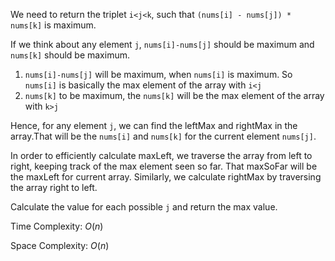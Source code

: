 We need to return the triplet `i<j<k`, such that `(nums[i] - nums[j]) * nums[k]` is maximum.

If we think about any element `j`, `nums[i]-nums[j]` should be maximum and `nums[k]` should be maximum.

1) `nums[i]-nums[j]` will be maximum, when `nums[i]` is maximum. So `nums[i]` is basically the max element of the array with `i<j`
2) `nums[k]` to be maximum, the `nums[k]` will be the max element of the array with `k>j`

Hence, for any element `j`, we can find the leftMax and rightMax in the array.That will be the `nums[i]` and `nums[k]` for the current element `nums[j]`.

In order to efficiently calculate maxLeft, we traverse the array from left to right, keeping track of the max element seen so far. That maxSoFar will be the maxLeft for current array. Similarly, we calculate rightMax by traversing the array right to left. 

Calculate the value for each possible `j` and return the max value.

Time Complexity: $O(n)$

Space Complexity: $O(n)$